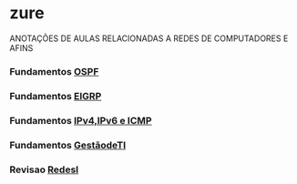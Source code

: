 # zure

ANOTAÇÕES DE AULAS RELACIONADAS A REDES DE COMPUTADORES E AFINS

### Fundamentos [OSPF](https://github.com/jocelinoFG017/zure/blob/master/NetworksAnnotations-ospf.md)

### Fundamentos [EIGRP](https://github.com/jocelinoFG017/zure/blob/master/NetworksAnnotations-eigrp)

### Fundamentos [IPv4,IPv6 e ICMP](https://github.com/jocelinoFG017/zure/blob/master/NetworksAnnotationsII-IPv4%26%26ICMP)

### Fundamentos [GestãodeTI](https://github.com/jocelinoFG017/zure/blob/master/ManagementTI.md)

### Revisao [RedesI](https://github.com/jocelinoFG017/zure/blob/master/Revisao)
